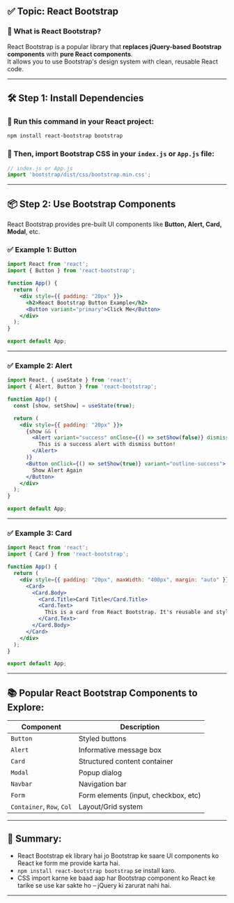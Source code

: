 ## ✅ Topic: React Bootstrap

### 🧾 What is React Bootstrap?
React Bootstrap is a popular library that **replaces jQuery-based Bootstrap components** with **pure React components**.  
It allows you to use Bootstrap's design system with clean, reusable React code.

---

## 🛠 Step 1: Install Dependencies

### 🔹 Run this command in your React project:
```bash
npm install react-bootstrap bootstrap
```

### 🔹 Then, import Bootstrap CSS in your `index.js` or `App.js` file:
```js
// index.js or App.js
import 'bootstrap/dist/css/bootstrap.min.css';
```

---

## 📦 Step 2: Use Bootstrap Components

React Bootstrap provides pre-built UI components like **Button, Alert, Card, Modal**, etc.

### ✅ Example 1: Button

```jsx
import React from 'react';
import { Button } from 'react-bootstrap';

function App() {
  return (
    <div style={{ padding: "20px" }}>
      <h2>React Bootstrap Button Example</h2>
      <Button variant="primary">Click Me</Button>
    </div>
  );
}

export default App;
```

---

### ✅ Example 2: Alert

```jsx
import React, { useState } from 'react';
import { Alert, Button } from 'react-bootstrap';

function App() {
  const [show, setShow] = useState(true);

  return (
    <div style={{ padding: "20px" }}>
      {show && (
        <Alert variant="success" onClose={() => setShow(false)} dismissible>
          This is a success alert with dismiss button!
        </Alert>
      )}
      <Button onClick={() => setShow(true)} variant="outline-success">
        Show Alert Again
      </Button>
    </div>
  );
}

export default App;
```

---

### ✅ Example 3: Card

```jsx
import React from 'react';
import { Card } from 'react-bootstrap';

function App() {
  return (
    <div style={{ padding: "20px", maxWidth: "400px", margin: "auto" }}>
      <Card>
        <Card.Body>
          <Card.Title>Card Title</Card.Title>
          <Card.Text>
            This is a card from React Bootstrap. It's reusable and styled by Bootstrap.
          </Card.Text>
        </Card.Body>
      </Card>
    </div>
  );
}

export default App;
```

---

## 📚 Popular React Bootstrap Components to Explore:

| Component      | Description                          |
|----------------|--------------------------------------|
| `Button`       | Styled buttons                       |
| `Alert`        | Informative message box              |
| `Card`         | Structured content container         |
| `Modal`        | Popup dialog                         |
| `Navbar`       | Navigation bar                       |
| `Form`         | Form elements (input, checkbox, etc) |
| `Container`, `Row`, `Col` | Layout/Grid system        |

---

## 🧠 Summary:

- React Bootstrap ek library hai jo Bootstrap ke saare UI components ko React ke form me provide karta hai.
- `npm install react-bootstrap bootstrap` se install karo.
- CSS import karne ke baad aap har Bootstrap component ko React ke tarike se use kar sakte ho – jQuery ki zarurat nahi hai.

---
